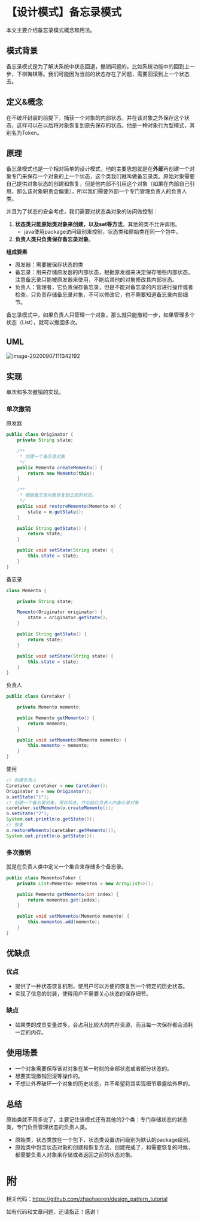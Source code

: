 # 【设计模式】备忘录模式

本文主要介绍备忘录模式概念和用法。

## 模式背景

备忘录模式是为了解决系统中状态回退，撤销问题的。比如系统功能中的回到上一步，下棋悔棋等。我们可能因为当前的状态存在了问题，需要回滚到上一个状态去。

## 定义&概念

在不破坏封装的前提下，捕获一个对象的内部状态，并在该对象之外保存这个状态，这样可以在以后将对象恢复到原先保存的状态。他是一种对象行为型模式，其别名为Token。

## 原理

备忘录模式也是一个相对简单的设计模式，他的主要思想就是在**外部**再创建一个对象专门来保存一个对象的上一个状态，这个类我们就叫做备忘录类。原始对象需要自己提供对象状态的创建和恢复，但是他内部不引用这个对象（如果在内部自己引用，那么该对象职责会偏重），所以我们需要外部一个专门管理负责人的负责人类。

并且为了状态的安全考虑，我们需要对状态类对象的访问做控制：

1. **状态类只能原始类对象来创建，以及set等方法**，其他的类不允许调用。
   - java使用package访问级别来控制，状态类和原始类在同一个包中。
2. **负责人类只负责保存备忘录对象**。

**组成要素**

- 原发器：需要被保存状态的类
- 备忘录：用来存储原发器的内部状态，根据原发器来决定保存哪些内部状态。注意备忘录只能被原发器来使用，不能给其他的对象修改其内部状态。
- 负责人：管理者，它负责保存备忘录，但是不能对备忘录的内容进行操作或者检查。只负责存储备忘录对象，不可以修改它，也不需要知道备忘录内部细节。

备忘录模式中，如果负责人只管理一个对象，那么就只能撤销一步，如果管理多个状态（List），就可以撤回多次。

## UML

![image-20200907111342192](/Users/zhaohaoren/workspace/mycode/blog-docs/docs/设计模式/Memento.png)

## 实现

单次和多次撤销的实现。

### 单次撤销

原发器

```java
public class Originator {
    private String state;

    /**
     * 创建一个备忘录对象
     */
    public Memento createMemento() {
        return new Memento(this);
    }

    /**
     * 根据备忘录对象恢复到之前的状态。
     */
    public void restoreMemento(Memento m) {
        state = m.getState();
    }

    public String getState() {
        return state;
    }

    public void setState(String state) {
        this.state = state;
    }
}
```

备忘录

```java
class Memento {

    private String state;

    Memento(Originator originator) {
        state = originator.getState();
    }

    public String getState() {
        return state;
    }

    public void setState(String state) {
        this.state = state;
    }
}
```

负责人

```java
public class Caretaker {

    private Memento memento;

    public Memento getMemento() {
        return memento;
    }

    public void setMemento(Memento memento) {
        this.memento = memento;
    }
}
```

使用

```java
// 创建负责人
Caretaker caretaker = new Caretaker();
Originator o = new Originator();
o.setState("1");
// 创建一个备忘录对象，保存状态，并初始化负责人的备忘录对象
caretaker.setMemento(o.createMemento());
o.setState("2");
System.out.println(o.getState());
// 恢复
o.restoreMemento(caretaker.getMemento());
System.out.println(o.getState());
```

### 多次撤销

就是在负责人类中定义一个集合来存储多个备忘录。

```java
public class MementosTaker {
    private List<Memento> mementos = new ArrayList<>();

    public Memento getMemento(int index) {
        return mementos.get(index);
    }

    public void setMementos(Memento memento) {
        this.mementos.add(memento);
    }
}
```

## 优缺点

### 优点

- 提供了一种状态恢复机制，使用户可以方便的恢复到一个特定的历史状态。
- 实现了信息的封装，使得用户不需要关心状态的保存细节。

### 缺点

- 如果类的成员变量过多，会占用比较大的内存资源，而且每一次保存都会消耗一定的内存。

## 使用场景

- 一个对象需要保存该对对象在某一时刻的全部状态或者部分状态的。
- 想要实现撤销回滚等操作的。
- 不想让外界破坏一个对象的历史状态，并不希望将其实现细节暴露给外界的。

## 总结

原始类就不用多说了，主要记住该模式还有其他的2个类：专门存储状态的状态类，专门负责管理状态的负责人类。

- 原始类，状态类放在一个包下，状态类设置访问级别为默认的package级别。
- 原始类中包含状态对象的创建和恢复方法，创建完成了，和需要恢复的时候，都需要负责人对象来存储或者返回之前的状态对象。

# 附

相关代码：https://github.com/zhaohaoren/design_pattern_tutorial

如有代码和文章问题，还请指正！感谢！